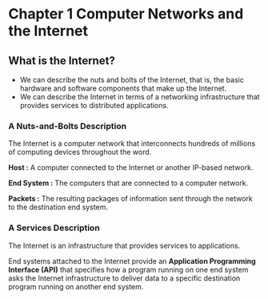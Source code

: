 # Chapter 1 Computer Networks and the Internet

## What is the Internet?

* We can describe the nuts and bolts of the Internet, that is, the basic hardware and software components that make up the Internet.
* We can describe the Internet in terms of a networking infrastructure that provides services to distributed applications.

### A Nuts-and-Bolts Description

The Internet is a computer network that interconnects hundreds of millions of computing devices throughout the word.

**Host :** A computer connected to the Internet or another IP-based network.

**End System :** The computers that are connected to a computer network. 

**Packets :** The resulting packages of information sent through the network to the destination end system.

### A Services Description

The Internet is an infrastructure that provides services to applications.

End systems attached to the Internet provide an **Application Programming Interface \(API\)** that specifies how a program running on one end system asks the Internet infrastructure to deliver data to a specific destination program running on another end system.



